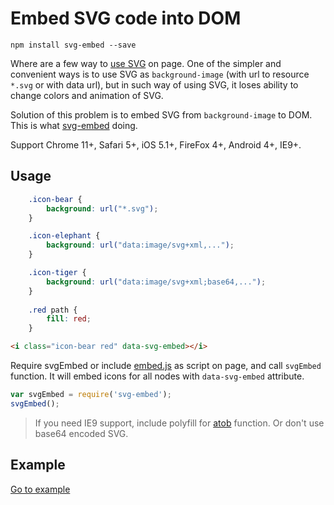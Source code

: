 # Embed SVG code into DOM

```
npm install svg-embed --save
```
  
Where are a few way to [use SVG](https://css-tricks.com/using-svg/) on page. One of the simpler and convenient ways is to 
use SVG as `background-image` (with url to resource `*.svg` or with data url), but in such way of using SVG, it loses 
ability to change colors and animation of SVG. 

Solution of this problem is to embed SVG from `background-image` to DOM. This is what [svg-embed](https://www.npmjs.com/package/svg-embed) doing.

Support Chrome 11+, Safari 5+, iOS 5.1+, FireFox 4+, Android 4+, IE9+.

## Usage

```css
    .icon-bear {
        background: url("*.svg");
    }

    .icon-elephant {
        background: url("data:image/svg+xml,...");
    }

    .icon-tiger {
        background: url("data:image/svg+xml;base64,...");
    }
    
    .red path {
        fill: red;
    }
```

```html
<i class="icon-bear red" data-svg-embed></i>
```

Require svgEmbed or include [embed.js](src/embed.js) as script on page, and call `svgEmbed` function. It will embed icons 
for all nodes with `data-svg-embed` attribute.
```js
var svgEmbed = require('svg-embed');
svgEmbed();
```

> If you need IE9 support, include polyfill for [atob](https://developer.mozilla.org/en-US/docs/Web/API/WindowBase64/atob) function.
> Or don't use base64 encoded SVG. 

## Example

<a href="http://antonmedv.github.io/svg-embed/example/">Go to example</a>
